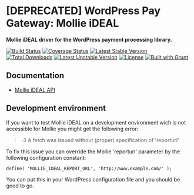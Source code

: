# [DEPRECATED] WordPress Pay Gateway: Mollie iDEAL

**Mollie iDEAL driver for the WordPress payment processing library.**

[![Build Status](https://travis-ci.org/wp-pay-gateways/mollie-ideal.svg?branch=develop)](https://travis-ci.org/wp-pay-gateways/mollie-ideal)
[![Coverage Status](https://coveralls.io/repos/wp-pay-gateways/mollie-ideal/badge.svg?branch=master&service=github)](https://coveralls.io/github/wp-pay-gateways/mollie-ideal?branch=master)
[![Latest Stable Version](https://poser.pugx.org/wp-pay-gateways/mollie-ideal/v/stable.svg)](https://packagist.org/packages/wp-pay-gateways/mollie-ideal)
[![Total Downloads](https://poser.pugx.org/wp-pay-gateways/mollie-ideal/downloads.svg)](https://packagist.org/packages/wp-pay-gateways/mollie-ideal)
[![Latest Unstable Version](https://poser.pugx.org/wp-pay-gateways/mollie-ideal/v/unstable.svg)](https://packagist.org/packages/wp-pay-gateways/mollie-ideal)
[![License](https://poser.pugx.org/wp-pay-gateways/mollie-ideal/license.svg)](https://packagist.org/packages/wp-pay-gateways/mollie-ideal)
[![Built with Grunt](https://cdn.gruntjs.com/builtwith.svg)](http://gruntjs.com/)

## Documentation

*	[Mollie iDEAL API](https://www.mollie.nl/support/documentatie/betaaldiensten/ideal/)

## Development environment

If you want to test Mollie iDEAL on a development environment wich is not 
accessible for Mollie you might get the following error:

> -3 A fetch was issued without (proper) specification of 'reporturl'

To fix this issue you can override the Mollie 'reporturl' parameter by 
the following configuration constant:

```
define( 'MOLLIE_IDEAL_REPORT_URL', 'http://www.example.com/' );
```

You can put this in your WordPress configuration file and you should be good
to go.
